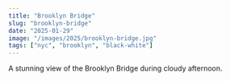 ```yaml
---
title: "Brooklyn Bridge"
slug: "brooklyn-bridge"
date: "2025-01-29"
image: "/images/2025/brooklyn-bridge.jpg"
tags: ["nyc", "brooklyn", "black-white"]
---
```

A stunning view of the Brooklyn Bridge during cloudy afternoon.
